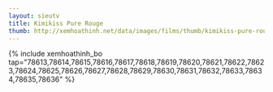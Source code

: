 ```yaml
---
layout: sieutv
title: Kimikiss Pure Rouge
thumb: http://xemhoathinh.net/data/images/films/thumb/kimikiss-pure-rouge-kimikiss-pure-rouge-2012.jpg
---
```

{% include xemhoathinh_bo tap="78613,78614,78615,78616,78617,78618,78619,78620,78621,78622,78623,78624,78625,78626,78627,78628,78629,78630,78631,78632,78633,78634,78635,78636" %} 
